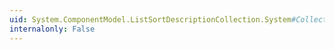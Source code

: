 ```yaml
---
uid: System.ComponentModel.ListSortDescriptionCollection.System#Collections#IEnumerable#GetEnumerator
internalonly: False
---
```

